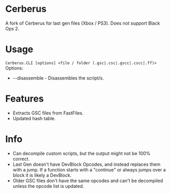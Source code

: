 # Cerberus
A fork of Cerberus for last gen files (Xbox / PS3). Does not support Black Ops 2.

# Usage
`Cerberus.CLI [options] <file / folder (.gsc|.csc|.gscc|.cscc|.ff)>` \
Options: 
* --disassemble - Disassembles the script/s.

# Features
* Extracts GSC files from FastFiles.
* Updated hash table.

# Info
* Can decompile custom scripts, but the output might not be 100% correct.
* Last Gen doesn't have DevBlock Opcodes, and instead replaces them with a jump. If a function starts with a "continue" or always jumps over a block it is likely a DevBlock.
* Older GSC files don't have the same opcodes and can't be decompiled unless the opcode list is updated.
